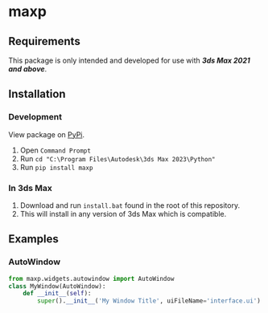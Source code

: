 # maxp

## Requirements
This package is only intended and developed for use with _***3ds Max 2021 and above***_.

## Installation

### Development
View package on [PyPi](https://pypi.org/project/maxp/).

1. Open `Command Prompt`
2. Run `cd "C:\Program Files\Autodesk\3ds Max 2023\Python"`
3. Run `pip install maxp`

### In 3ds Max

1. Download and run `install.bat` found in the root of this repository.
2. This will install in any version of 3ds Max which is compatible.

## Examples

### AutoWindow

```python
from maxp.widgets.autowindow import AutoWindow
class MyWindow(AutoWindow):
    def __init__(self):
        super().__init__('My Window Title', uiFileName='interface.ui')
```
